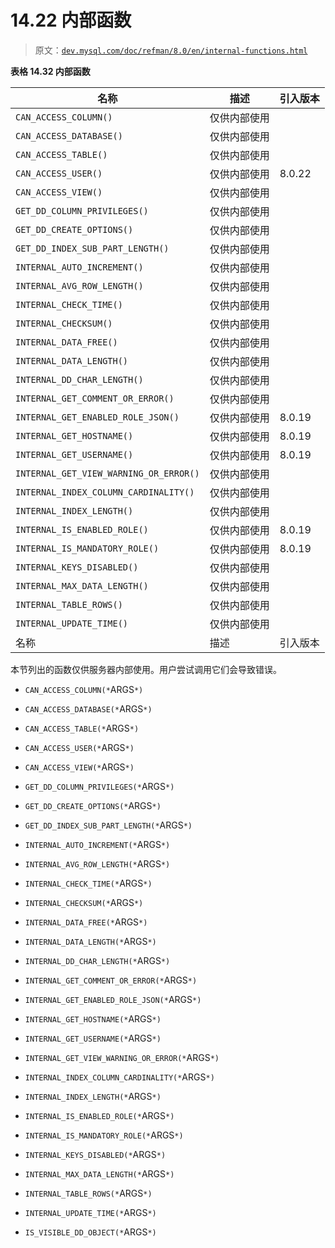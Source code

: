 # 14.22 内部函数

> 原文：[`dev.mysql.com/doc/refman/8.0/en/internal-functions.html`](https://dev.mysql.com/doc/refman/8.0/en/internal-functions.html)

**表格 14.32 内部函数**

| 名称 | 描述 | 引入版本 |
| --- | --- | --- |
| `CAN_ACCESS_COLUMN()` | 仅供内部使用 |  |
| `CAN_ACCESS_DATABASE()` | 仅供内部使用 |  |
| `CAN_ACCESS_TABLE()` | 仅供内部使用 |  |
| `CAN_ACCESS_USER()` | 仅供内部使用 | 8.0.22 |
| `CAN_ACCESS_VIEW()` | 仅供内部使用 |  |
| `GET_DD_COLUMN_PRIVILEGES()` | 仅供内部使用 |  |
| `GET_DD_CREATE_OPTIONS()` | 仅供内部使用 |  |
| `GET_DD_INDEX_SUB_PART_LENGTH()` | 仅供内部使用 |  |
| `INTERNAL_AUTO_INCREMENT()` | 仅供内部使用 |  |
| `INTERNAL_AVG_ROW_LENGTH()` | 仅供内部使用 |  |
| `INTERNAL_CHECK_TIME()` | 仅供内部使用 |  |
| `INTERNAL_CHECKSUM()` | 仅供内部使用 |  |
| `INTERNAL_DATA_FREE()` | 仅供内部使用 |  |
| `INTERNAL_DATA_LENGTH()` | 仅供内部使用 |  |
| `INTERNAL_DD_CHAR_LENGTH()` | 仅供内部使用 |  |
| `INTERNAL_GET_COMMENT_OR_ERROR()` | 仅供内部使用 |  |
| `INTERNAL_GET_ENABLED_ROLE_JSON()` | 仅供内部使用 | 8.0.19 |
| `INTERNAL_GET_HOSTNAME()` | 仅供内部使用 | 8.0.19 |
| `INTERNAL_GET_USERNAME()` | 仅供内部使用 | 8.0.19 |
| `INTERNAL_GET_VIEW_WARNING_OR_ERROR()` | 仅供内部使用 |  |
| `INTERNAL_INDEX_COLUMN_CARDINALITY()` | 仅供内部使用 |  |
| `INTERNAL_INDEX_LENGTH()` | 仅供内部使用 |  |
| `INTERNAL_IS_ENABLED_ROLE()` | 仅供内部使用 | 8.0.19 |
| `INTERNAL_IS_MANDATORY_ROLE()` | 仅供内部使用 | 8.0.19 |
| `INTERNAL_KEYS_DISABLED()` | 仅供内部使用 |  |
| `INTERNAL_MAX_DATA_LENGTH()` | 仅供内部使用 |  |
| `INTERNAL_TABLE_ROWS()` | 仅供内部使用 |  |
| `INTERNAL_UPDATE_TIME()` | 仅供内部使用 |  |
| 名称 | 描述 | 引入版本 |

本节列出的函数仅供服务器内部使用。用户尝试调用它们会导致错误。

+   `CAN_ACCESS_COLUMN(*`ARGS`*)`

+   `CAN_ACCESS_DATABASE(*`ARGS`*)`

+   `CAN_ACCESS_TABLE(*`ARGS`*)`

+   `CAN_ACCESS_USER(*`ARGS`*)`

+   `CAN_ACCESS_VIEW(*`ARGS`*)`

+   `GET_DD_COLUMN_PRIVILEGES(*`ARGS`*)`

+   `GET_DD_CREATE_OPTIONS(*`ARGS`*)`

+   `GET_DD_INDEX_SUB_PART_LENGTH(*`ARGS`*)`

+   `INTERNAL_AUTO_INCREMENT(*`ARGS`*)`

+   `INTERNAL_AVG_ROW_LENGTH(*`ARGS`*)`

+   `INTERNAL_CHECK_TIME(*`ARGS`*)`

+   `INTERNAL_CHECKSUM(*`ARGS`*)`

+   `INTERNAL_DATA_FREE(*`ARGS`*)`

+   `INTERNAL_DATA_LENGTH(*`ARGS`*)`

+   `INTERNAL_DD_CHAR_LENGTH(*`ARGS`*)`

+   `INTERNAL_GET_COMMENT_OR_ERROR(*`ARGS`*)`

+   `INTERNAL_GET_ENABLED_ROLE_JSON(*`ARGS`*)`

+   `INTERNAL_GET_HOSTNAME(*`ARGS`*)`

+   `INTERNAL_GET_USERNAME(*`ARGS`*)`

+   `INTERNAL_GET_VIEW_WARNING_OR_ERROR(*`ARGS`*)`

+   `INTERNAL_INDEX_COLUMN_CARDINALITY(*`ARGS`*)`

+   `INTERNAL_INDEX_LENGTH(*`ARGS`*)`

+   `INTERNAL_IS_ENABLED_ROLE(*`ARGS`*)`

+   `INTERNAL_IS_MANDATORY_ROLE(*`ARGS`*)`

+   `INTERNAL_KEYS_DISABLED(*`ARGS`*)`

+   `INTERNAL_MAX_DATA_LENGTH(*`ARGS`*)`

+   `INTERNAL_TABLE_ROWS(*`ARGS`*)`

+   `INTERNAL_UPDATE_TIME(*`ARGS`*)`

+   `IS_VISIBLE_DD_OBJECT(*`ARGS`*)`

